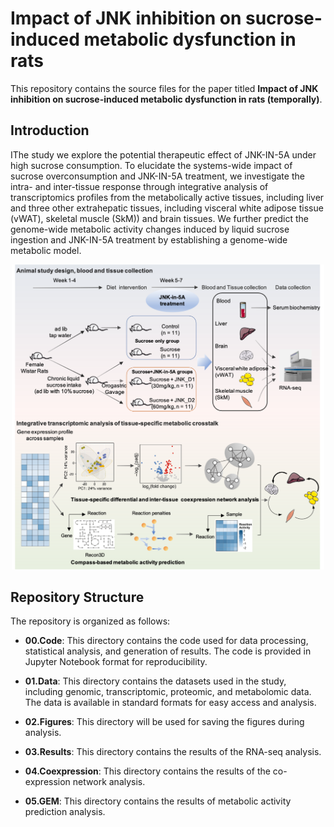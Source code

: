 # Impact of JNK inhibition on sucrose-induced metabolic dysfunction in rats

This repository contains the source files for the paper titled **Impact of JNK inhibition on sucrose-induced metabolic dysfunction in rats (temporally)**. 

## Introduction

IThe study we explore the potential therapeutic effect of JNK-IN-5A under high sucrose consumption. To elucidate the systems-wide impact of sucrose overconsumption and JNK-IN-5A treatment, we investigate the intra- and inter-tissue response through integrative analysis of transcriptomics profiles from the metabolically active tissues, including liver and three other extrahepatic tissues, including visceral white adipose tissue (vWAT), skeletal muscle (SkM)) and brain tissues. We further predict the genome-wide metabolic activity changes induced by liquid sucrose ingestion and JNK-IN-5A treatment by establishing a genome-wide metabolic model.

<p align="center">
  <img src="https://github.com/yanghong-bio/JNK.rat/blob/main/02.Figures/studyoview.png" alt="Overview" width="500">
</p>


## Repository Structure
The repository is organized as follows:

- **00.Code**: This directory contains the code used for data processing, statistical analysis, and generation of results. The code is provided in Jupyter Notebook format for reproducibility.

- **01.Data**: This directory contains the datasets used in the study, including genomic, transcriptomic, proteomic, and metabolomic data. The data is available in standard formats for easy access and analysis.

- **02.Figures**: This directory will be used for saving the figures during analysis.

- **03.Results**: This directory contains the results of the RNA-seq analysis.

- **04.Coexpression**: This directory contains the results of the co-expression network analysis.

- **05.GEM**: This directory contains the results of metabolic activity prediction analysis.
